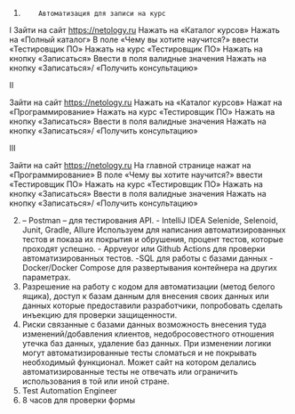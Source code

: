 1.	       Автоматизация для записи на курс
I
Зайти на сайт https://netology.ru
Нажать на «Каталог курсов»
Нажать на «Полный каталог»
В поле «Чему вы хотите научится?» ввести «Тестировщик ПО»
Нажать на курс «Тестировщик ПО»
Нажать на кнопку «Записаться»
Ввести в поля валидные значения 
Нажать на кнопку «Записаться»/ «Получить консультацию»

II

Зайти на сайт https://netology.ru
Нажать на «Каталог курсов»
Нажат на «Программирование»
Нажать на курс «Тестировщик ПО»
Нажать на кнопку «Записаться»
Ввести в поля валидные значения 
Нажать на кнопку «Записаться»/ «Получить консультацию»

  III

Зайти на сайт https://netology.ru
На главной странице нажат на «Программирование»
В поле «Чему вы хотите научится?» ввести «Тестировщик ПО»
Нажать на курс «Тестировщик ПО»
Нажать на кнопку «Записаться»
Ввести в поля валидные значения 
Нажать на кнопку «Записаться»/ «Получить консультацию»


2.	– Postman – для тестирования API.
                       - IntelliJ IDEA 
                                               Selenide, 
                                               Selenoid, 
                                               Junit, 
                                               Gradle, 
                                               Allure
 Используем для написания автоматизированных тестов и показа их покрытия и обрушения, процент тестов, которые проходят успешно.
                     - Appveyor или Github Actions для проверки автоматизированных тестов.
                     -SQL для работы с базами данных
                     -Docker/Docker Compose для развертывания контейнера на других параметрах.
3. Разрешение на работу с кодом для автоматизации (метод белого ящика), доступ к базам данным для внесения своих данных или данных которые предоставили разработчики, попробовать сделать инъекцию для проверки защищенности.
4. Риски связанные с базами данных возможность внесения туда изменений/добавления клиентов, недобросовестного отношения утечка баз данных, удаление баз данных.
При изменении логики могут автоматизированные тесты сломаться и не покрывать необходимый функционал.
Может сайт на котором делались автоматизированные тесты не отвечать или ограничить использования в той или иной стране.
5. Test Automation Engineer 
6. 8 часов для проверки формы


